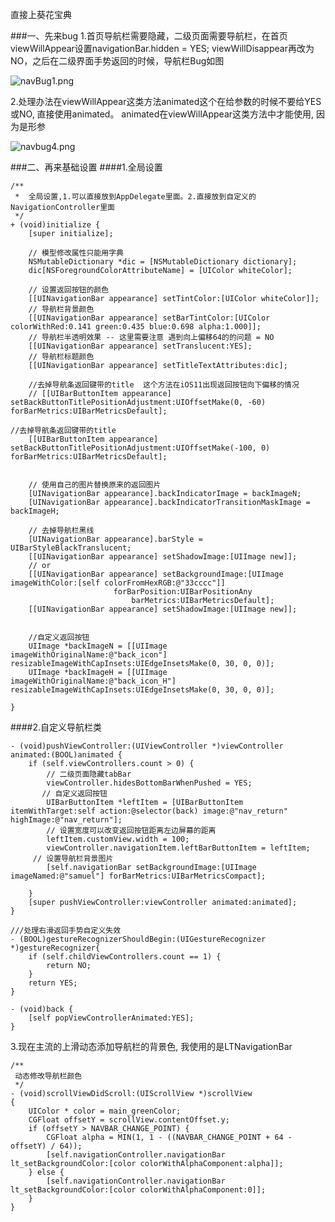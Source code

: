 直接上葵花宝典

###一、先来bug
1.首页导航栏需要隐藏，二级页面需要导航栏，在首页viewWillAppear设置navigationBar.hidden = YES; viewWillDisappear再改为NO，之后在二级界面手势返回的时候，导航栏Bug如图

![navBug1.png](http://upload-images.jianshu.io/upload_images/2051176-fad2660677de069a.png?imageMogr2/auto-orient/strip%7CimageView2/2/w/1240)

2.处理办法在viewWillAppear这类方法animated这个在给参数的时候不要给YES或NO, 直接使用animated。  animated在viewWillAppear这类方法中才能使用, 因为是形参

![navbug4.png](http://upload-images.jianshu.io/upload_images/2051176-ee98f24d5b2f0944.png?imageMogr2/auto-orient/strip%7CimageView2/2/w/1240)

###二、再来基础设置
####1.全局设置
```
/**
 *  全局设置,1.可以直接放到AppDelegate里面。2.直接放到自定义的NavigationController里面
 */
+ (void)initialize {
    [super initialize];
    
    // 模型修改属性只能用字典
    NSMutableDictionary *dic = [NSMutableDictionary dictionary];
    dic[NSForegroundColorAttributeName] = [UIColor whiteColor];
    
    // 设置返回按钮的颜色
    [[UINavigationBar appearance] setTintColor:[UIColor whiteColor]];
    // 导航栏背景颜色
    [[UINavigationBar appearance] setBarTintColor:[UIColor colorWithRed:0.141 green:0.435 blue:0.698 alpha:1.000]];
    // 导航栏半透明效果 -- 这里需要注意 遇到向上偏移64的的问题 = NO 
    [[UINavigationBar appearance] setTranslucent:YES];
    // 导航栏标题颜色
    [[UINavigationBar appearance] setTitleTextAttributes:dic];
    
    //去掉导航条返回键带的title  这个方法在iOS11出现返回按钮向下偏移的情况
    // [[UIBarButtonItem appearance] setBackButtonTitlePositionAdjustment:UIOffsetMake(0, -60) forBarMetrics:UIBarMetricsDefault];

//去掉导航条返回键带的title
    [[UIBarButtonItem appearance] setBackButtonTitlePositionAdjustment:UIOffsetMake(-100, 0) forBarMetrics:UIBarMetricsDefault];
    
    
    // 使用自己的图片替换原来的返回图片
    [UINavigationBar appearance].backIndicatorImage = backImageN;
    [UINavigationBar appearance].backIndicatorTransitionMaskImage = backImageH;
    
    // 去掉导航栏黑线
    [UINavigationBar appearance].barStyle = UIBarStyleBlackTranslucent;
    [[UINavigationBar appearance] setShadowImage:[UIImage new]];
    // or
    [[UINavigationBar appearance] setBackgroundImage:[UIImage imageWithColor:[self colorFromHexRGB:@"33cccc"]]
                       forBarPosition:UIBarPositionAny
                           barMetrics:UIBarMetricsDefault];
    [[UINavigationBar appearance] setShadowImage:[UIImage new]];
    
    
    //自定义返回按钮
    UIImage *backImageN = [[UIImage imageWithOriginalName:@"back_icon"] resizableImageWithCapInsets:UIEdgeInsetsMake(0, 30, 0, 0)];
    UIImage *backImageH = [[UIImage imageWithOriginalName:@"back_icon_H"] resizableImageWithCapInsets:UIEdgeInsetsMake(0, 30, 0, 0)];
    
}
```

####2.自定义导航栏类
```
- (void)pushViewController:(UIViewController *)viewController animated:(BOOL)animated {
    if (self.viewControllers.count > 0) { 
        // 二级页面隐藏tabBar
        viewController.hidesBottomBarWhenPushed = YES;
       // 自定义返回按钮
        UIBarButtonItem *leftItem = [UIBarButtonItem itemWithTarget:self action:@selector(back) image:@"nav_return" highImage:@"nav_return"];
        // 设置宽度可以改变返回按钮距离左边屏幕的距离
        leftItem.customView.width = 100;
        viewController.navigationItem.leftBarButtonItem = leftItem;
     // 设置导航栏背景图片
        [self.navigationBar setBackgroundImage:[UIImage imageNamed:@"samuel"] forBarMetrics:UIBarMetricsCompact];

    }
    [super pushViewController:viewController animated:animated];
}

///处理右滑返回手势自定义失效
- (BOOL)gestureRecognizerShouldBegin:(UIGestureRecognizer *)gestureRecognizer{ 
    if (self.childViewControllers.count == 1) { 
        return NO; 
    } 
    return YES;
}

- (void)back {
    [self popViewControllerAnimated:YES];
}
```
3.现在主流的上滑动态添加导航栏的背景色, 我使用的是LTNavigationBar
```
/**
 动态修改导航栏颜色
 */
- (void)scrollViewDidScroll:(UIScrollView *)scrollView
{
    UIColor * color = main_greenColor;
    CGFloat offsetY = scrollView.contentOffset.y;
    if (offsetY > NAVBAR_CHANGE_POINT) {
        CGFloat alpha = MIN(1, 1 - ((NAVBAR_CHANGE_POINT + 64 - offsetY) / 64));
        [self.navigationController.navigationBar lt_setBackgroundColor:[color colorWithAlphaComponent:alpha]];
    } else {
        [self.navigationController.navigationBar lt_setBackgroundColor:[color colorWithAlphaComponent:0]];
    }
}
```
